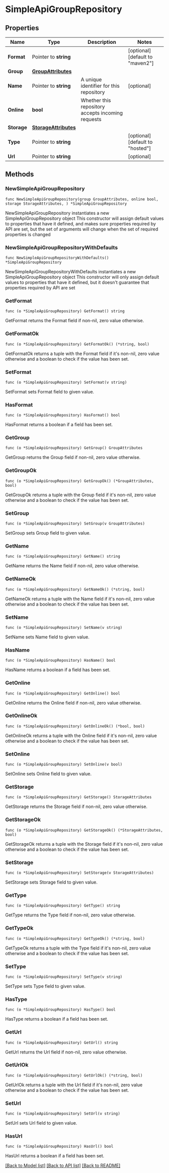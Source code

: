 # SimpleApiGroupRepository

## Properties

Name | Type | Description | Notes
------------ | ------------- | ------------- | -------------
**Format** | Pointer to **string** |  | [optional] [default to "maven2"]
**Group** | [**GroupAttributes**](GroupAttributes.md) |  | 
**Name** | Pointer to **string** | A unique identifier for this repository | [optional] 
**Online** | **bool** | Whether this repository accepts incoming requests | 
**Storage** | [**StorageAttributes**](StorageAttributes.md) |  | 
**Type** | Pointer to **string** |  | [optional] [default to "hosted"]
**Url** | Pointer to **string** |  | [optional] 

## Methods

### NewSimpleApiGroupRepository

`func NewSimpleApiGroupRepository(group GroupAttributes, online bool, storage StorageAttributes, ) *SimpleApiGroupRepository`

NewSimpleApiGroupRepository instantiates a new SimpleApiGroupRepository object
This constructor will assign default values to properties that have it defined,
and makes sure properties required by API are set, but the set of arguments
will change when the set of required properties is changed

### NewSimpleApiGroupRepositoryWithDefaults

`func NewSimpleApiGroupRepositoryWithDefaults() *SimpleApiGroupRepository`

NewSimpleApiGroupRepositoryWithDefaults instantiates a new SimpleApiGroupRepository object
This constructor will only assign default values to properties that have it defined,
but it doesn't guarantee that properties required by API are set

### GetFormat

`func (o *SimpleApiGroupRepository) GetFormat() string`

GetFormat returns the Format field if non-nil, zero value otherwise.

### GetFormatOk

`func (o *SimpleApiGroupRepository) GetFormatOk() (*string, bool)`

GetFormatOk returns a tuple with the Format field if it's non-nil, zero value otherwise
and a boolean to check if the value has been set.

### SetFormat

`func (o *SimpleApiGroupRepository) SetFormat(v string)`

SetFormat sets Format field to given value.

### HasFormat

`func (o *SimpleApiGroupRepository) HasFormat() bool`

HasFormat returns a boolean if a field has been set.

### GetGroup

`func (o *SimpleApiGroupRepository) GetGroup() GroupAttributes`

GetGroup returns the Group field if non-nil, zero value otherwise.

### GetGroupOk

`func (o *SimpleApiGroupRepository) GetGroupOk() (*GroupAttributes, bool)`

GetGroupOk returns a tuple with the Group field if it's non-nil, zero value otherwise
and a boolean to check if the value has been set.

### SetGroup

`func (o *SimpleApiGroupRepository) SetGroup(v GroupAttributes)`

SetGroup sets Group field to given value.


### GetName

`func (o *SimpleApiGroupRepository) GetName() string`

GetName returns the Name field if non-nil, zero value otherwise.

### GetNameOk

`func (o *SimpleApiGroupRepository) GetNameOk() (*string, bool)`

GetNameOk returns a tuple with the Name field if it's non-nil, zero value otherwise
and a boolean to check if the value has been set.

### SetName

`func (o *SimpleApiGroupRepository) SetName(v string)`

SetName sets Name field to given value.

### HasName

`func (o *SimpleApiGroupRepository) HasName() bool`

HasName returns a boolean if a field has been set.

### GetOnline

`func (o *SimpleApiGroupRepository) GetOnline() bool`

GetOnline returns the Online field if non-nil, zero value otherwise.

### GetOnlineOk

`func (o *SimpleApiGroupRepository) GetOnlineOk() (*bool, bool)`

GetOnlineOk returns a tuple with the Online field if it's non-nil, zero value otherwise
and a boolean to check if the value has been set.

### SetOnline

`func (o *SimpleApiGroupRepository) SetOnline(v bool)`

SetOnline sets Online field to given value.


### GetStorage

`func (o *SimpleApiGroupRepository) GetStorage() StorageAttributes`

GetStorage returns the Storage field if non-nil, zero value otherwise.

### GetStorageOk

`func (o *SimpleApiGroupRepository) GetStorageOk() (*StorageAttributes, bool)`

GetStorageOk returns a tuple with the Storage field if it's non-nil, zero value otherwise
and a boolean to check if the value has been set.

### SetStorage

`func (o *SimpleApiGroupRepository) SetStorage(v StorageAttributes)`

SetStorage sets Storage field to given value.


### GetType

`func (o *SimpleApiGroupRepository) GetType() string`

GetType returns the Type field if non-nil, zero value otherwise.

### GetTypeOk

`func (o *SimpleApiGroupRepository) GetTypeOk() (*string, bool)`

GetTypeOk returns a tuple with the Type field if it's non-nil, zero value otherwise
and a boolean to check if the value has been set.

### SetType

`func (o *SimpleApiGroupRepository) SetType(v string)`

SetType sets Type field to given value.

### HasType

`func (o *SimpleApiGroupRepository) HasType() bool`

HasType returns a boolean if a field has been set.

### GetUrl

`func (o *SimpleApiGroupRepository) GetUrl() string`

GetUrl returns the Url field if non-nil, zero value otherwise.

### GetUrlOk

`func (o *SimpleApiGroupRepository) GetUrlOk() (*string, bool)`

GetUrlOk returns a tuple with the Url field if it's non-nil, zero value otherwise
and a boolean to check if the value has been set.

### SetUrl

`func (o *SimpleApiGroupRepository) SetUrl(v string)`

SetUrl sets Url field to given value.

### HasUrl

`func (o *SimpleApiGroupRepository) HasUrl() bool`

HasUrl returns a boolean if a field has been set.


[[Back to Model list]](../README.md#documentation-for-models) [[Back to API list]](../README.md#documentation-for-api-endpoints) [[Back to README]](../README.md)


